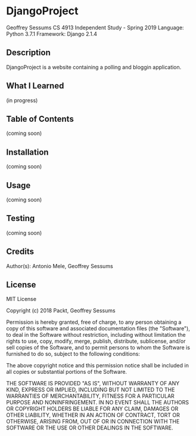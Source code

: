 # DjangoProject

Geoffrey Sessums
CS 4913 Independent Study - Spring 2019
Language: Python 3.7.1
Framework: Django 2.1.4

## Description

DjangoProject is a website containing a polling and bloggin application.

## What I Learned

(in progress)

## Table of Contents

(coming soon)

## Installation

(coming soon)

## Usage

(coming soon)

## Testing

(coming soon)

## Credits

Author(s): Antonio Mele, Geoffrey Sessums

## License

MIT License

Copyright (c) 2018 Packt, Geoffrey Sessums

Permission is hereby granted, free of charge, to any person obtaining a copy
of this software and associated documentation files (the "Software"), to deal
in the Software without restriction, including without limitation the rights
to use, copy, modify, merge, publish, distribute, sublicense, and/or sell
copies of the Software, and to permit persons to whom the Software is
furnished to do so, subject to the following conditions:

The above copyright notice and this permission notice shall be included in all
copies or substantial portions of the Software.

THE SOFTWARE IS PROVIDED "AS IS", WITHOUT WARRANTY OF ANY KIND, EXPRESS OR
IMPLIED, INCLUDING BUT NOT LIMITED TO THE WARRANTIES OF MERCHANTABILITY,
FITNESS FOR A PARTICULAR PURPOSE AND NONINFRINGEMENT. IN NO EVENT SHALL THE
AUTHORS OR COPYRIGHT HOLDERS BE LIABLE FOR ANY CLAIM, DAMAGES OR OTHER
LIABILITY, WHETHER IN AN ACTION OF CONTRACT, TORT OR OTHERWISE, ARISING FROM,
OUT OF OR IN CONNECTION WITH THE SOFTWARE OR THE USE OR OTHER DEALINGS IN THE
SOFTWARE.